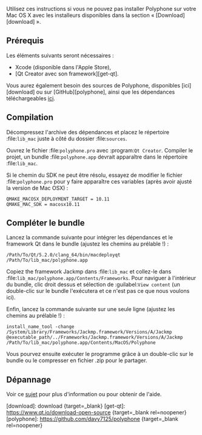 Utilisez ces instructions si vous ne pouvez pas installer Polyphone sur votre Mac OS X avec les installeurs disponibles dans la section «&nbsp;[Download][download]&nbsp;».


## Prérequis


Les éléments suivants seront nécessaires&nbsp;:

* Xcode (disponible dans l'Apple Store),
* [Qt Creator avec son framework][get-qt].

Vous aurez également besoin des sources de Polyphone, disponibles [ici][download] ou sur [GitHub][polyphone], ainsi que les dépendances téléchargeables [ici][lib_mac].


## Compilation


Décompressez l'archive des dépendances et placez le répertoire :file:`lib_mac` juste à côté du dossier :file:`sources`.

Ouvrez le fichier :file:`polyphone.pro` avec :program:`Qt Creator`.
Compiler le projet, un bundle :file:`polyphone.app` devrait apparaître dans le répertoire :file:`lib_mac`.

Si le chemin du SDK ne peut être résolu, essayez de modifier le fichier :file:`polyphone.pro` pour y faire apparaître ces variables (après avoir ajusté la version de Mac OSX)&nbsp;:

```
QMAKE_MACOSX_DEPLOYMENT_TARGET = 10.11
QMAKE_MAC_SDK = macosx10.11
```

## Compléter le bundle


Lancez la commande suivante pour intégrer les dépendances et le framework Qt dans le bundle (ajustez les chemins au prélable&nbsp;!)&nbsp;:

```
/Path/To/Qt/5.2.0/clang_64/bin/macdeployqt /Path/To/lib_mac/polyphone.app
```

Copiez the framework Jackmp dans :file:`lib_mac` et collez-le dans :file:`lib_mac/polyphone.app/Contents/Frameworks`.
Pour naviguer à l'intérieur du bundle, clic droit dessus et sélection de :guilabel:`View content` (un double-clic sur le bundle l'exécutera et ce n'est pas ce que nous voulons ici).

Enfin, lancez la commande suivante sur une seule ligne (ajustez les chemins au prélable&nbsp;!)&nbsp;:

```
install_name_tool -change /System/Library/Frameworks/Jackmp.framework/Versions/A/Jackmp @executable_path/../Frameworks/Jackmp.framework/Versions/A/Jackmp /Path/To/lib_mac/polyphone.app/Contents/MacOS/Polyphone
```

Vous pourvez ensuite exécuter le programme grâce à un double-clic sur le bundle ou le compresser en fichier .zip pour le partager.


## Dépannage


Voir ce [sujet][topic] pour plus d'information ou pour obtenir de l'aide.


[download]:  download                               {target=_blank}
[get-qt]:    https://www.qt.io/download-open-source {target=_blank rel=noopener}
[polyphone]: https://github.com/davy7125/polyphone  {target=_blank rel=noopener}

[lib_mac]: downloads/lib_mac.zip
[topic]:   forum/support-bug-reports/8-success-build-polyphone-on-osx-10-11-6-qt-5-7
